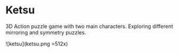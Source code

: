 # Ketsu
3D Action puzzle game with two main characters.
Exploring different mirroring and symmetry puzzles.

![ketsu](ketsu.png =512x)
